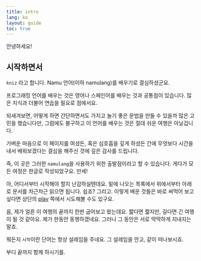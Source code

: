 ```yaml
---
title: intro
lang: ko
layout: guide
toc: true
---
```


안녕하세요!

## 시작하면서

`kniz` 라고 합니다. Namu 언어(이하 namulang)를 배우기로 결심하셨군요.


프로그래밍 언어를 배우는 것은 영어나 스페인어를 배우는 것과 공통점이 있습니다. 많은 지식과 더불어 연습을 필요로 점에서요.


되새겨보면, 어떻게 하면 간단하면서도 가지고 놀기 좋은 문법을 만들 수 있을까 많은 고민을 했습니다만, 그럼에도 불구하고 이 언어를 배우는 것은 절대 쉬운 여행은 아닐겁니다.


가벼운 마음으로 이 페이지를 여셨든, 혹은 심호흡을 깊게 하셨든 간에 무엇보다 시간을 내서 배워보겠다는 결심을 해주신 것에 깊은 감사를 드립니다.


즉, 이 곳은 그러한 `namulang`을 사용하기 위한 출발점이라고 할 수 있습니다. 게다가 모든 여정은 한글로 작성되었구요. 만세!


아, 어디서부터 시작해야 할지 난감하실텐데요. 밑에 나오는 목록에서 위에서부터 아래로 문서를 차근차근 읽으면 됩니다. 쉽죠? 그리고. 이렇게 배운 것들은 바로 써먹어 보고 싶다면 상단의 [play](/play/) 쪽에서 시도해볼 수도 있구요.


음, 제가 얼른 이 여행의 끝까지 한번 굽어보고 왔는데요. 짧다면 짧지만, 길다면 긴 여행이 될 것 같아요. 제가 한동안 동행하겠네요. 그러니 그 동안은 서로 딱딱하게 지내지는 말죠.


뭐든지 `시작`이란 단어는 항상 설레임을 주네요. 그 설레임을 안고, 같이 떠나보시죠.

부디 끝까지 함께 하시기를.